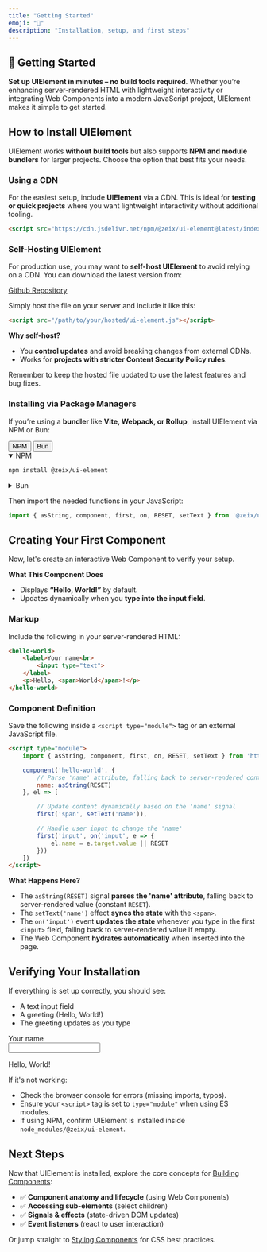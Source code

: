 ```yaml
---
title: "Getting Started"
emoji: "🚀"
description: "Installation, setup, and first steps"
---
```


<section class="hero">

# 🚀 Getting Started

<p class="lead"><strong>Set up UIElement in minutes – no build tools required</strong>. Whether you’re enhancing server-rendered HTML with lightweight interactivity or integrating Web Components into a modern JavaScript project, UIElement makes it simple to get started.</p>
</section>

<section>

## How to Install UIElement

UIElement works **without build tools** but also supports **NPM and module bundlers** for larger projects. Choose the option that best fits your needs.

### Using a CDN

For the easiest setup, include <strong>UIElement</strong> via a CDN. This is ideal for **testing or quick projects** where you want lightweight interactivity without additional tooling.

```html
<script src="https://cdn.jsdelivr.net/npm/@zeix/ui-element@latest/index.js"></script>
```

</section>

<section>

### Self-Hosting UIElement

For production use, you may want to **self-host UIElement** to avoid relying on a CDN. You can download the latest version from:

<a href="https://github.com/zeixcom/ui-element/blob/main/index.js" target="_blank">Github Repository</a>

Simply host the file on your server and include it like this:

```html
<script src="/path/to/your/hosted/ui-element.js"></script>
```

**Why self-host?**

* You **control updates** and avoid breaking changes from external CDNs.
* Works for **projects with stricter Content Security Policy rules**.

Remember to keep the hosted file updated to use the latest features and bug fixes.

</section>

<section>

### Installing via Package Managers

If you’re using a **bundler** like **Vite, Webpack, or Rollup**, install UIElement via NPM or Bun:


<tab-group>
<div role="tablist">
<button role="tab" aria-controls="panel_installation-npm" aria-selected="true" tabindex="0">NPM</button>
<button role="tab" aria-controls="panel_installation-bun" aria-selected="false" tabindex="-1">Bun</button>
</div>
<details role="tabpanel" id="panel_installation-npm" open>
<summary>NPM</summary>

```bash
npm install @zeix/ui-element
```

</details>
<details role="tabpanel" id="panel_installation-bun">
<summary>Bun</summary>

```bash
bun add @zeix/ui-element
```

</details>
</tab-list>

Then import the needed functions in your JavaScript:

```js
import { asString, component, first, on, RESET, setText } from '@zeix/ui-element'
```

</section>

<section>

## Creating Your First Component

Now, let's create an interactive Web Component to verify your setup.

**What This Component Does**

* Displays **“Hello, World!”** by default.
* Updates dynamically when you **type into the input field**.

### Markup

Include the following in your server-rendered HTML:

```html
<hello-world>
	<label>Your name<br>
		<input type="text">
	</label>
	<p>Hello, <span>World</span>!</p>
</hello-world>
```

### Component Definition

Save the following inside a `<script type="module">` tag or an external JavaScript file.

```html
<script type="module">
	import { asString, component, first, on, RESET, setText } from 'https://cdn.jsdelivr.net/npm/@zeix/ui-element@latest/index.js'

	component('hello-world', {
		// Parse 'name' attribute, falling back to server-rendered content
		name: asString(RESET)
	}, el => [

		// Update content dynamically based on the 'name' signal
		first('span', setText('name')),

		// Handle user input to change the 'name'
		first('input', on('input', e => {
			el.name = e.target.value || RESET
		}))
	])
</script>
```

**What Happens Here?**

* The `asString(RESET)` signal **parses the 'name' attribute**, falling back to server-rendered value (constant `RESET`).
* The `setText('name')` effect **syncs the state** with the `<span>`.
* The `on('input')` event **updates the state** whenever you type in the first `<input>` field, falling back to server-rendered value if empty.
* The Web Component **hydrates automatically** when inserted into the page.

</section>

<section>

## Verifying Your Installation

If everything is set up correctly, you should see:

* A text input field
* A greeting (Hello, World!)
* The greeting updates as you type

<component-demo>
	<div class="preview">
		<hello-world>
			<template shadowrootmode="open">
				<label>Your name<br>
					<input type="text">
				</label>
				<p>Hello, <span>World</span>!</p>
			</template>
		</hello-world>
	</div>
</component-demo>

If it's not working:

* Check the browser console for errors (missing imports, typos).
* Ensure your `<script>` tag is set to `type="module"` when using ES modules.
* If using NPM, confirm UIElement is installed inside `node_modules/@zeix/ui-element`.

</section>

<section>

## Next Steps

Now that UIElement is installed, explore the core concepts for [Building Components](building-components.html):

* ✅ **Component anatomy and lifecycle** (using Web Components)
* ✅ **Accessing sub-elements** (select children)
* ✅ **Signals & effects** (state-driven DOM updates)
* ✅ **Event listeners** (react to user interaction)

Or jump straight to [Styling Components](styling-components.html) for CSS best practices.

</section>